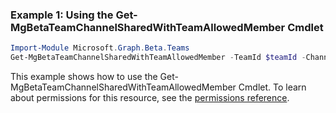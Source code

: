 ### Example 1: Using the Get-MgBetaTeamChannelSharedWithTeamAllowedMember Cmdlet
```powershell
Import-Module Microsoft.Graph.Beta.Teams
Get-MgBetaTeamChannelSharedWithTeamAllowedMember -TeamId $teamId -ChannelId $channelId -SharedWithChannelTeamInfoId $sharedWithChannelTeamInfoId
```
This example shows how to use the Get-MgBetaTeamChannelSharedWithTeamAllowedMember Cmdlet.
To learn about permissions for this resource, see the [permissions reference](/graph/permissions-reference).
